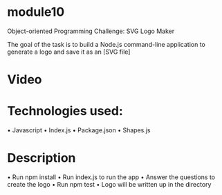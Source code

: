# module10
Object-oriented Programming Challenge: SVG Logo Maker

The goal of the task is to build a Node.js command-line application to generate a logo and save it as an [SVG file]

# Video 




# Technologies used: 
• Javascript 
• Index.js
• Package.json
• Shapes.js

# Description
• Run npm install 
• Run index.js to run the app
• Answer the questions to create the logo 
• Run npm test
• Logo will be written up in the directory
